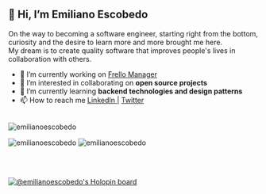 ## 👋 Hi, I’m Emiliano Escobedo
On the way to becoming a software engineer, starting right from the bottom, curiosity and the desire to learn more and more brought me here. <br> My dream is to create quality software that improves people's lives in collaboration with others.
<br>
- 🔭 I’m currently working on [Frello Manager](https://github.com/EmilianoEscobedo/FrelloManager)
- 👀 I’m interested in collaborating on <strong>open source projects</strong>
- 🌱 I’m currently learning <strong>backend technologies and design patterns</strong>
- 📫 How to reach me <a href=https://www.linkedin.com/in/emiliano-escobedo/>  LinkedIn <a> | <a href=https://twitter.com/EmiTheDev_/>  Twitter <a>
  <br><br>
<p><img align="center" src="https://github-readme-stats.vercel.app/api/top-langs?username=emilianoescobedo&show_icons=true&locale=en&layout=compact" alt="emilianoescobedo" /></p>
  <div>
  <img align="center" src="https://github-readme-stats.vercel.app/api?username=emilianoescobedo&show_icons=true&locale=en" alt="emilianoescobedo" />
  <img align="center" src="https://github-readme-streak-stats.herokuapp.com/?user=emilianoescobedo&" alt="emilianoescobedo" />
  </div>


<br><br>



[![@emilianoescobedo's Holopin board](https://holopin.me/emilianoescobedo)](https://holopin.io/@emilianoescobedo)
